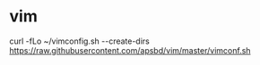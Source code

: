 # vim

curl -fLo ~/vimconfig.sh --create-dirs \
    https://raw.githubusercontent.com/apsbd/vim/master/vimconf.sh
